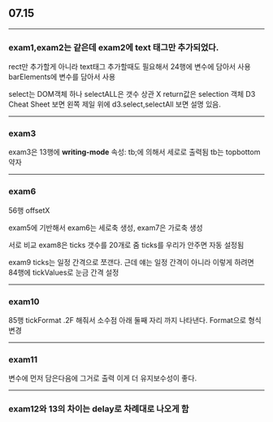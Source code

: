 ## 07.15

---

### exam1,exam2는 같은데 exam2에 text 태그만 추가되었다.

rect만 추가할게 아니라 text태그 추가할때도 필요해서 24행에 변수에 담아서 사용 barElements에 변수를 담아서 사용

select는 DOM객체 하나 selectALL은 갯수 상관 X return값은 selection 객체 D3 Cheat Sheet 보면 왼쪽 제일 위에 d3.select,selectAll 보면 설명 있음. 

---

### exam3

exam3은 13행에 **writing-mode** 속성: tb;에 의해서 세로로 출력됨 tb는 topbottom 약자

---

### exam6

56행 offsetX 

exam5에 기반해서 exam6는 세로축 생성, exam7은 가로축 생성

서로 비교 exam8은 ticks 갯수를  20개로 줌 ticks를 우리가 안주면 자동 설정됨 

exam9 ticks는 일정 간격으로 쪼갠다. 근데 얘는 일정 간격이 아니라 이렇게 하려면 84행에 tickValues로 눈금 간격 설정

---

### exam10

85행 tickFormat .2F 해줘서 소수점 아래 둘째 자리 까지 나타낸다. Format으로 형식 변경

---

### exam11

변수에 먼저 담은다음에 그거로 출력 이게 더 유지보수성이 좋다.

---

### exam12와 13의 차이는 delay로 차례대로 나오게 함 



